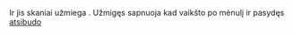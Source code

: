 Ir jis skaniai užmiega
. Užmigęs sapnuoja kad vaikšto po mėnulį ir pasydęs [atsibudo](../rekti/garsiau/atsibusti/atsibusti.md)
